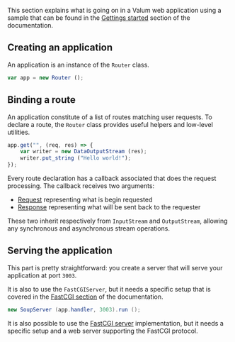 This section explains what is going on in a Valum web application using
a sample that can be found in the [Gettings started](getting-started.md)
section of the documentation.

Creating an application
-----------------------

An application is an instance of the `Router` class.

```javascript
var app = new Router ();
```

Binding a route
---------------

An application constitute of a list of routes matching user requests. To declare
a route, the `Router` class provides useful helpers and low-level utilities.

```javascript
app.get("", (req, res) => {
    var writer = new DataOutputStream (res);
    writer.put_string ("Hello world!");
});
```

Every route declaration has a callback associated that does the request
processing. The callback receives two arguments:

 - [Request](vsgi/request.md) representing what is begin requested
 - [Response](vsgi/response.md) representing what will be sent back to
   the requester

These two inherit respectively from `InputStream` and `OutputStream`, allowing
any synchronous and asynchronous stream operations.

Serving the application
-----------------------

This part is pretty straightforward: you create a server that will serve your
application at port `3003`.

It is also to use the `FastCGIServer`, but it needs a specific setup that is
covered in the [FastCGI section](server/fastcgi.md) of the documentation.

```java
new SoupServer (app.handler, 3003).run ();
```
It is also possible to use the [FastCGI server](server/fastcgi.md)
implementation, but it needs a specific setup and a web server supporting the
FastCGI protocol.
